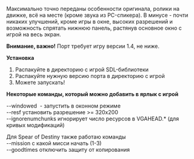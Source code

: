 Максимально точно переданы особенности оригинала, ролики на движке, всё на месте (кроме звука из PC-спикера). В минусе - почти никаких улучшений, кроме игры в окне, высоких разрешений и возможность спрятать нижнюю панель, растянув основное окно с игрой на весь экран.

**Внимание, важно!** Порт требует игру версии 1.4, не ниже.

**Установка**

1.  Распакуйте в директорию с игрой SDL-библиотеки
2.  Распакуйте нужную версию порта в директорию с игрой
3.  Можете запускать!

**Некоторые команды, который можно добавить в ярлык с игрой**

\--windowed  - запустить в оконном режиме  
\--resf установить разрешение >= 320x200  
\--ignorenumchunks игнорирует число ресурсов в VGAHEAD.\* (для кривых модификаций)  
  
Для Spear of Destiny также работаю команды  
\--mission с какой мисси начать (1-3)  
\--goodtimes отключить защиту от копирования